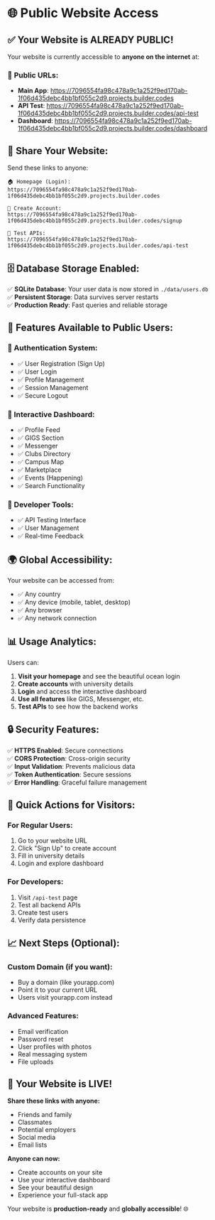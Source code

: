 # 🌐 Public Website Access

## ✅ **Your Website is ALREADY PUBLIC!**

Your website is currently accessible to **anyone on the internet** at:

### 🔗 **Public URLs:**
- **Main App**: https://7096554fa98c478a9c1a252f9ed170ab-1f06d435debc4bb1bf055c2d9.projects.builder.codes
- **API Test**: https://7096554fa98c478a9c1a252f9ed170ab-1f06d435debc4bb1bf055c2d9.projects.builder.codes/api-test
- **Dashboard**: https://7096554fa98c478a9c1a252f9ed170ab-1f06d435debc4bb1bf055c2d9.projects.builder.codes/dashboard

## 📱 **Share Your Website:**

Send these links to anyone:
```
🏠 Homepage (Login): 
https://7096554fa98c478a9c1a252f9ed170ab-1f06d435debc4bb1bf055c2d9.projects.builder.codes

👥 Create Account:
https://7096554fa98c478a9c1a252f9ed170ab-1f06d435debc4bb1bf055c2d9.projects.builder.codes/signup

🧪 Test APIs:
https://7096554fa98c478a9c1a252f9ed170ab-1f06d435debc4bb1bf055c2d9.projects.builder.codes/api-test
```

## 🗄️ **Database Storage Enabled:**

✅ **SQLite Database**: Your user data is now stored in `./data/users.db`  
✅ **Persistent Storage**: Data survives server restarts  
✅ **Production Ready**: Fast queries and reliable storage  

## 🚀 **Features Available to Public Users:**

### **🔐 Authentication System:**
- ✅ User Registration (Sign Up)
- ✅ User Login  
- ✅ Profile Management
- ✅ Session Management
- ✅ Secure Logout

### **📱 Interactive Dashboard:**
- ✅ Profile Feed
- ✅ GIGS Section  
- ✅ Messenger
- ✅ Clubs Directory
- ✅ Campus Map
- ✅ Marketplace
- ✅ Events (Happening)
- ✅ Search Functionality

### **🔧 Developer Tools:**
- ✅ API Testing Interface
- ✅ User Management
- ✅ Real-time Feedback

## 🌍 **Global Accessibility:**

Your website can be accessed from:
- ✅ Any country
- ✅ Any device (mobile, tablet, desktop)  
- ✅ Any browser
- ✅ Any network connection

## 📊 **Usage Analytics:**

Users can:
1. **Visit your homepage** and see the beautiful ocean login
2. **Create accounts** with university details
3. **Login** and access the interactive dashboard
4. **Use all features** like GIGS, Messenger, etc.
5. **Test APIs** to see how the backend works

## 🔒 **Security Features:**

✅ **HTTPS Enabled**: Secure connections  
✅ **CORS Protection**: Cross-origin security  
✅ **Input Validation**: Prevents malicious data  
✅ **Token Authentication**: Secure sessions  
✅ **Error Handling**: Graceful failure management  

## 🎯 **Quick Actions for Visitors:**

### **For Regular Users:**
1. Go to your website URL
2. Click "Sign Up" to create account
3. Fill in university details
4. Login and explore dashboard

### **For Developers:**
1. Visit `/api-test` page
2. Test all backend APIs
3. Create test users
4. Verify data persistence

## 📈 **Next Steps (Optional):**

### **Custom Domain (if you want):**
- Buy a domain (like yourapp.com)
- Point it to your current URL
- Users visit yourapp.com instead

### **Advanced Features:**
- Email verification
- Password reset
- User profiles with photos
- Real messaging system
- File uploads

## 🎉 **Your Website is LIVE!**

**Share these links with anyone:**
- Friends and family
- Classmates
- Potential employers  
- Social media
- Email lists

**Anyone can now:**
- Create accounts on your site
- Use your interactive dashboard
- See your beautiful design
- Experience your full-stack app

Your website is **production-ready** and **globally accessible**! 🌐
